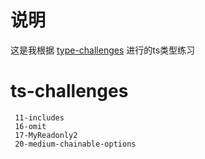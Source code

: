 # 说明
这是我根据 [type-challenges](https://github.com/type-challenges/type-challenges) 进行的ts类型练习

# ts-challenges
```
 11-includes
 16-omit
 17-MyReadonly2
 20-medium-chainable-options
```
